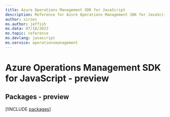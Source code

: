 ```yaml
---
title: Azure Operations Management SDK for JavaScript
description: Reference for Azure Operations Management SDK for JavaScript
author: xirzec
ms.author: jeffish
ms.data: 07/18/2023
ms.topic: reference
ms.devlang: javascript
ms.service: operationsmanagement
---
```

# Azure Operations Management SDK for JavaScript - preview
## Packages - preview
[!INCLUDE [packages](operations-management-index.md)]